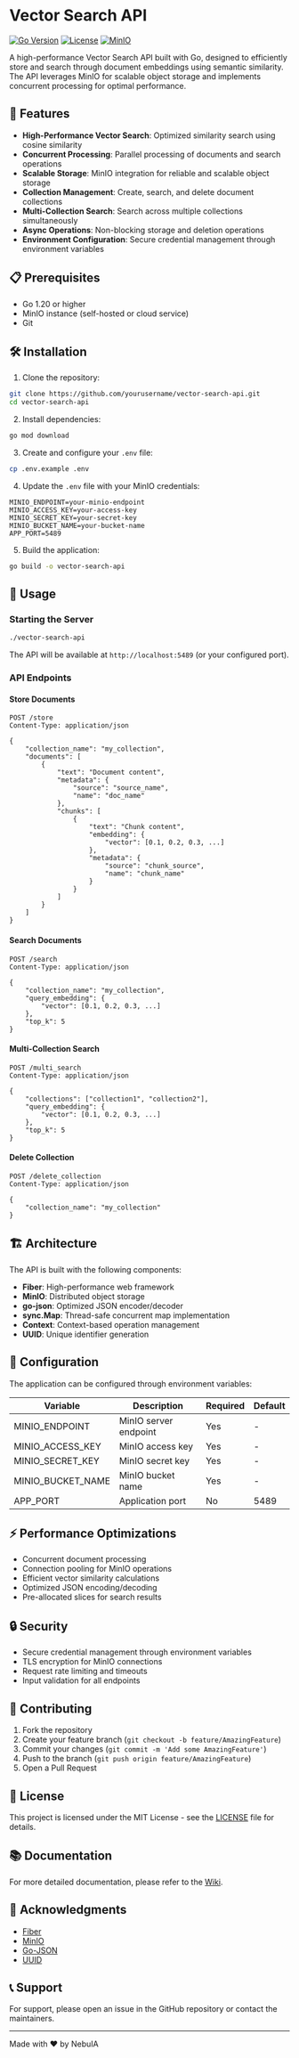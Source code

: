 # Vector Search API

[![Go Version](https://img.shields.io/badge/Go-1.20+-00ADD8?style=for-the-badge&logo=go)](https://golang.org/doc/devel/release.html)
[![License](https://img.shields.io/badge/License-MIT-blue.svg?style=for-the-badge)](LICENSE)
[![MinIO](https://img.shields.io/badge/Storage-MinIO-C72E49?style=for-the-badge&logo=minio)](https://min.io/)

A high-performance Vector Search API built with Go, designed to efficiently store and search through document embeddings using semantic similarity. The API leverages MinIO for scalable object storage and implements concurrent processing for optimal performance.

## 🚀 Features

- **High-Performance Vector Search**: Optimized similarity search using cosine similarity
- **Concurrent Processing**: Parallel processing of documents and search operations
- **Scalable Storage**: MinIO integration for reliable and scalable object storage
- **Collection Management**: Create, search, and delete document collections
- **Multi-Collection Search**: Search across multiple collections simultaneously
- **Async Operations**: Non-blocking storage and deletion operations
- **Environment Configuration**: Secure credential management through environment variables

## 📋 Prerequisites

- Go 1.20 or higher
- MinIO instance (self-hosted or cloud service)
- Git

## 🛠️ Installation

1. Clone the repository:
```bash
git clone https://github.com/yourusername/vector-search-api.git
cd vector-search-api
```

2. Install dependencies:
```bash
go mod download
```

3. Create and configure your `.env` file:
```bash
cp .env.example .env
```

4. Update the `.env` file with your MinIO credentials:
```env
MINIO_ENDPOINT=your-minio-endpoint
MINIO_ACCESS_KEY=your-access-key
MINIO_SECRET_KEY=your-secret-key
MINIO_BUCKET_NAME=your-bucket-name
APP_PORT=5489
```

5. Build the application:
```bash
go build -o vector-search-api
```

## 🚦 Usage

### Starting the Server

```bash
./vector-search-api
```

The API will be available at `http://localhost:5489` (or your configured port).

### API Endpoints

#### Store Documents
```http
POST /store
Content-Type: application/json

{
    "collection_name": "my_collection",
    "documents": [
        {
            "text": "Document content",
            "metadata": {
                "source": "source_name",
                "name": "doc_name"
            },
            "chunks": [
                {
                    "text": "Chunk content",
                    "embedding": {
                        "vector": [0.1, 0.2, 0.3, ...]
                    },
                    "metadata": {
                        "source": "chunk_source",
                        "name": "chunk_name"
                    }
                }
            ]
        }
    ]
}
```

#### Search Documents
```http
POST /search
Content-Type: application/json

{
    "collection_name": "my_collection",
    "query_embedding": {
        "vector": [0.1, 0.2, 0.3, ...]
    },
    "top_k": 5
}
```

#### Multi-Collection Search
```http
POST /multi_search
Content-Type: application/json

{
    "collections": ["collection1", "collection2"],
    "query_embedding": {
        "vector": [0.1, 0.2, 0.3, ...]
    },
    "top_k": 5
}
```

#### Delete Collection
```http
POST /delete_collection
Content-Type: application/json

{
    "collection_name": "my_collection"
}
```

## 🏗️ Architecture

The API is built with the following components:

- **Fiber**: High-performance web framework
- **MinIO**: Distributed object storage
- **go-json**: Optimized JSON encoder/decoder
- **sync.Map**: Thread-safe concurrent map implementation
- **Context**: Context-based operation management
- **UUID**: Unique identifier generation

## 🔧 Configuration

The application can be configured through environment variables:

| Variable | Description | Required | Default |
|----------|-------------|----------|---------|
| MINIO_ENDPOINT | MinIO server endpoint | Yes | - |
| MINIO_ACCESS_KEY | MinIO access key | Yes | - |
| MINIO_SECRET_KEY | MinIO secret key | Yes | - |
| MINIO_BUCKET_NAME | MinIO bucket name | Yes | - |
| APP_PORT | Application port | No | 5489 |

## ⚡ Performance Optimizations

- Concurrent document processing
- Connection pooling for MinIO operations
- Efficient vector similarity calculations
- Optimized JSON encoding/decoding
- Pre-allocated slices for search results

## 🔒 Security

- Secure credential management through environment variables
- TLS encryption for MinIO connections
- Request rate limiting and timeouts
- Input validation for all endpoints

## 🤝 Contributing

1. Fork the repository
2. Create your feature branch (`git checkout -b feature/AmazingFeature`)
3. Commit your changes (`git commit -m 'Add some AmazingFeature'`)
4. Push to the branch (`git push origin feature/AmazingFeature`)
5. Open a Pull Request

## 📜 License

This project is licensed under the MIT License - see the [LICENSE](LICENSE) file for details.

## 📚 Documentation

For more detailed documentation, please refer to the [Wiki](https://github.com/yourusername/vector-search-api/wiki).

## 🙏 Acknowledgments

- [Fiber](https://github.com/gofiber/fiber)
- [MinIO](https://min.io/)
- [Go-JSON](https://github.com/goccy/go-json)
- [UUID](https://github.com/google/uuid)

## 📞 Support

For support, please open an issue in the GitHub repository or contact the maintainers.

---
Made with ❤️ by NebuIA